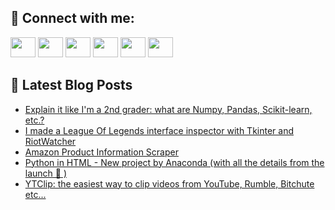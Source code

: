 ## 🔎 Connect with me:
[<img height="32" width="40" src="https://cdn.jsdelivr.net/npm/simple-icons@v5/icons/telegram.svg" />](https://t.me/bullbesh)
[<img height="32" width="40" src="https://cdn.jsdelivr.net/npm/simple-icons@v5/icons/vk.svg" />](https://vk.com/bullbesh)
[<img height="32" width="40" src="https://cdn.jsdelivr.net/npm/simple-icons@v5/icons/twitter.svg" />](https://twitter.com/bullbesh1)
[<img height="32" width="40" src="https://cdn.jsdelivr.net/npm/simple-icons@v5/icons/instagram.svg" />](https://www.instagram.com/bullbesh)
[<img height="32" width="40" src="https://cdn.jsdelivr.net/npm/simple-icons@v5/icons/reddit.svg" />](https://www.reddit.com/user/bullbesh)
[<img height="32" width="40" src="https://cdn.jsdelivr.net/npm/simple-icons@v5/icons/youtube.svg" />](https://www.youtube.com/channel/UCtfjRs6uzgq5mfm8S06WTcg)

## 📕 Latest Blog Posts
<!-- BLOG-POST-LIST:START -->
- [Explain it like I&#39;m a 2nd grader: what are Numpy, Pandas, Scikit-learn, etc.?](https://www.reddit.com/r/Python/comments/ug493o/explain_it_like_im_a_2nd_grader_what_are_numpy/)
- [I made a League Of Legends interface inspector with Tkinter and RiotWatcher](https://www.reddit.com/r/Python/comments/ug3tc5/i_made_a_league_of_legends_interface_inspector/)
- [Amazon Product Information Scraper](https://www.reddit.com/r/Python/comments/ug3ov5/amazon_product_information_scraper/)
- [Python in HTML - New project by Anaconda &lpar;with all the details from the launch 🚀 &rpar;](https://www.reddit.com/r/Python/comments/ug1pf6/python_in_html_new_project_by_anaconda_with_all/)
- [YTClip: the easiest way to clip videos from YouTube, Rumble, Bitchute etc...](https://www.reddit.com/r/Python/comments/ug1nhw/ytclip_the_easiest_way_to_clip_videos_from/)
<!-- BLOG-POST-LIST:END -->
